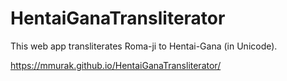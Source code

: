 # HentaiGanaTransliterator
This web app transliterates Roma-ji to Hentai-Gana (in Unicode).

https://mmurak.github.io/HentaiGanaTransliterator/


